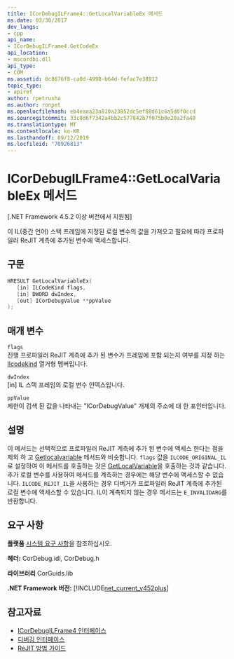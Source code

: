 ```yaml
---
title: ICorDebugILFrame4::GetLocalVariableEx 메서드
ms.date: 03/30/2017
dev_langs:
- cpp
api_name:
- ICorDebugILFrame4.GetCodeEx
api_location:
- mscordbi.dll
api_type:
- COM
ms.assetid: 0c8676f8-ca0d-4998-b64d-fefac7e38912
topic_type:
- apiref
author: rpetrusha
ms.author: ronpet
ms.openlocfilehash: eb4eaaa23a810a23852dc5ef88d61c6a5d0f0ccd
ms.sourcegitcommit: 33c8d6f7342a4bb2c577842b7f075b0e20a2fa40
ms.translationtype: MT
ms.contentlocale: ko-KR
ms.lasthandoff: 09/12/2019
ms.locfileid: "70926813"
---
```

# <a name="icordebugilframe4getlocalvariableex-method"></a>ICorDebugILFrame4::GetLocalVariableEx 메서드
[.NET Framework 4.5.2 이상 버전에서 지원됨]  
  
 이 IL(중간 언어) 스택 프레임에 지정된 로컬 변수의 값을 가져오고 필요에 따라 프로파일러 ReJIT 계측에 추가된 변수에 액세스합니다.  
  
## <a name="syntax"></a>구문  
  
```cpp
HRESULT GetLocalVariableEx(  
   [in] ILCodeKind flags,   
   [in] DWORD dwIndex,   
   [out] ICorDebugValue **ppValue  
);  
```  
  
## <a name="parameters"></a>매개 변수  
 `flags`  
 진행 프로파일러 ReJIT 계측에 추가 된 변수가 프레임에 포함 되는지 여부를 지정 하는 [Ilcodekind](../../../../docs/framework/unmanaged-api/debugging/ilcodekind-enumeration.md) 열거형 멤버입니다.  
  
 `dwIndex`  
 [in] IL 스택 프레임의 로컬 변수 인덱스입니다.  
  
 `ppValue`  
 제한이 검색 된 값을 나타내는 "ICorDebugValue" 개체의 주소에 대 한 포인터입니다.  
  
## <a name="remarks"></a>설명  
 이 메서드는 선택적으로 프로파일러 ReJIT 계측에 추가 된 변수에 액세스 한다는 점을 제외 하 고 [Getlocalvariable](../../../../docs/framework/unmanaged-api/debugging/icordebugilframe-getlocalvariable-method.md) 메서드와 비슷합니다. `flags` 값을 `ILCODE_ORIGINAL_IL`로 설정하여 이 메서드를 호출하는 것은 [GetLocalVariable](../../../../docs/framework/unmanaged-api/debugging/icordebugilframe-getlocalvariable-method.md)을 호출하는 것과 같습니다. 추가 로컬 변수를 사용하여 메서드를 계측하는 경우에는 해당 변수에 액세스할 수 없습니다. `ILCODE_REJIT_IL`을 사용하는 경우 디버거가 프로파일러 ReJIT 계측에 추가된 로컬 변수에 액세스할 수 있습니다. IL이 계측되지 않는 경우 메서드는 `E_INVALIDARG`를 반환합니다.  
  
## <a name="requirements"></a>요구 사항  
 **플랫폼** [시스템 요구 사항](../../../../docs/framework/get-started/system-requirements.md)을 참조하십시오.  
  
 **헤더:** CorDebug.idl, CorDebug.h  
  
 **라이브러리** CorGuids.lib  
  
 **.NET Framework 버전:** [!INCLUDE[net_current_v452plus](../../../../includes/net-current-v452plus-md.md)]  
  
## <a name="see-also"></a>참고자료

- [ICorDebugILFrame4 인터페이스](../../../../docs/framework/unmanaged-api/debugging/icordebugilframe4-interface.md)
- [디버깅 인터페이스](../../../../docs/framework/unmanaged-api/debugging/debugging-interfaces.md)
- [ReJIT 방법 가이드](https://blogs.msdn.microsoft.com/davbr/2011/10/12/rejit-a-how-to-guide/)
